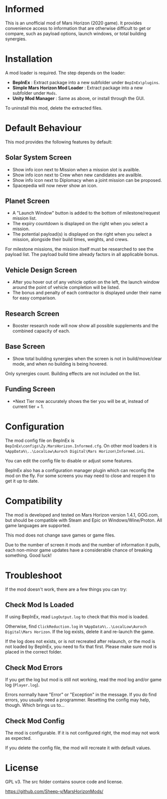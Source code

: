 # Informed #

This is an unofficial mod of Mars Horizon (2020 game).
It provides convenience access to information that are otherwise difficult to get or compare,
such as payload options, launch windows, or total building synergies.


# Installation #

A mod loader is required.  The step depends on the loader:

* **BepInEx** : Extract package into a new subfolder under `BepInEx\plugins`.
* **Simple Mars Horizon Mod Loader** : Extract package into a new subfolder under `Mods`.
* **Unity Mod Manager** : Same as above, or install through the GUI.

To uninstall this mod, delete the extracted files.


# Default Behaviour #

This mod provides the following features by default:

## Solar System Screen ##

* Show info icon next to Mission when a mission slot is availble.
* Show info icon next to Crew when new candidates are availble.
* Show info icon next to Diplomacy when a joint mission can be proposed.
* Spacepedia will now never show an icon.

## Planet Screen ##

* A "Launch Window" button is added to the bottom of milestone/request mission list.
* The expiry countdown is displayed on the right when you select a mission.
* The potential payload(s) is displayed on the right when you select a mission, alongside their build times, weights, and crews.

For milestone missions, the mission itself must be researched to see the payload list.
The payload build time already factors in all applicable bonus.

## Vehicle Design Screen ##

* After you hover out of any vehicle option on the left, the launch window around the point of vehicle completion will be listed.
* The bonus and penalty of each contractor is displayed under their name for easy comparison.

## Research Screen ##

* Booster research node will now show all possible supplements and the combined capacity of each.

## Base Screen ##

* Show total building synergies when the screen is not in build/move/clear mode, and when no building is being hovered.

Only synergies count.  Building effects are not included on the list.

## Funding Screen ##

* *Next Tier now accurately shows the tier you will be at, instead of current tier + 1.


# Configuration #

The mod config file on BepInEx is `BepInEx\configs\Zy.MarsHorizon.Informed.cfg`.
On other mod loaders it is `%AppData%\..\LocalLow\Auroch Digital\Mars Horizon\Informed.ini`.

You can edit the config file to disable or adjust some features.

BepInEx also has a configuration manager plugin which can reconfig the mod on the fly.
For some screens you may need to close and reopen it to get it up to date.


# Compatibility #

The mod is developed and tested on Mars Horizon version 1.4.1, GOG.com,
but should be compatible with Steam and Epic on Windows/Wine/Proton.
All game languages are supported.

This mod does not change save games or game files.

Due to the number of screen it mods and the number of information it pulls,
each non-minor game updates have a considerable chance of breaking something.
Good luck!


# Troubleshoot #

If the mod doesn't work, there are a few things you can try:

## Check Mod Is Loaded

If using BepInEx, read `LogOutput.log` to check that this mod is loaded.

Otherwise, find `ClickReduction.log` in `%AppData%\..\LocalLow\Auroch Digital\Mars Horizon`.
If the log exists, delete it and re-launch the game.

If the log does not exists, or is not recreated after relaunch, or the mod is not loaded by BepInEx,
you need to fix that first.  Please make sure mod is placed in the correct folder.

## Check Mod Errors

If you get the log but mod is still not working, read the mod log and/or game log (`Player.log`).

Errors normally have "Error" or "Exception" in the message.
If you do find errors, you usually need a programmer.
Resetting the config may help, though.  Which brings us to...

## Check Mod Config

The mod is configurable.  If it is not configured right, the mod may not work as expected.

If you delete the config file, the mod will recreate it with default values.


# License #

GPL v3.  The src folder contains source code and license.

https://github.com/Sheep-y/MarsHorizonMods/